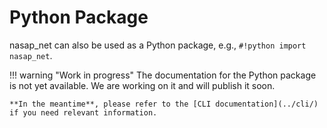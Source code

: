 # Python Package

nasap_net can also be used as a Python package, e.g., `#!python import nasap_net`.

!!! warning "Work in progress"
    The documentation for the Python package is not yet available.
    We are working on it and will publish it soon.  

    **In the meantime**, please refer to the [CLI documentation](../cli/) if you need relevant information.